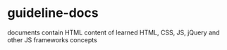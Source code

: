 # guideline-docs
documents contain HTML content of learned HTML, CSS, JS, jQuery and other JS frameworks concepts
